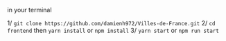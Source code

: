 in your terminal

1/ `git clone https://github.com/damienh972/Villes-de-France.git`
2/ `cd frontend` then `yarn install` or `npm install`
3/ `yarn start` or `npm run start`
